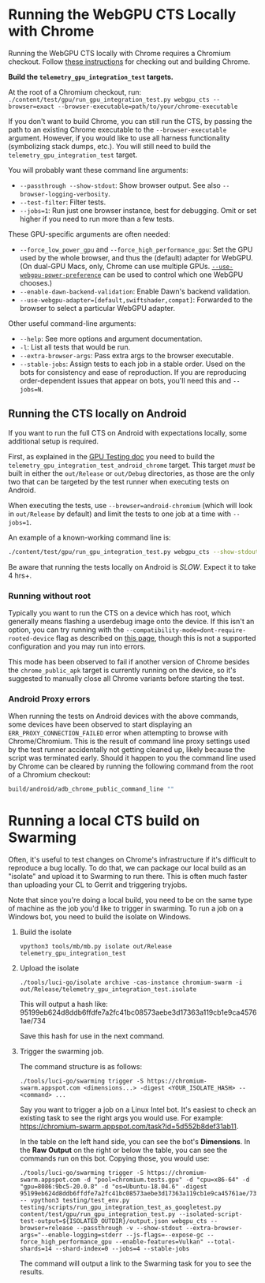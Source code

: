 # Running the WebGPU CTS Locally with Chrome

Running the WebGPU CTS locally with Chrome requires a Chromium checkout.
Follow [these instructions](https://www.chromium.org/developers/how-tos/get-the-code/)
for checking out and building Chrome.

**Build the `telemetry_gpu_integration_test` targets.**

At the root of a Chromium checkout, run:
`./content/test/gpu/run_gpu_integration_test.py webgpu_cts --browser=exact --browser-executable=path/to/your/chrome-executable`

If you don't want to build Chrome, you can still run the CTS, by passing the path to an existing Chrome executable to the `--browser-executable` argument. However, if you would like to use all harness functionality (symbolizing stack dumps, etc.). You will still need to build the `telemetry_gpu_integration_test` target.

You will probably want these command line arguments:

- `--passthrough --show-stdout`: Show browser output. See also `--browser-logging-verbosity`.
- `--test-filter`: Filter tests.
- `--jobs=1`: Run just one browser instance, best for debugging. Omit or set higher if you need to run more than a few tests.

These GPU-specific arguments are often needed:

- `--force_low_power_gpu` and `--force_high_performance_gpu`: Set the GPU used by the whole browser,
  and thus the (default) adapter for WebGPU. (On dual-GPU Macs, only, Chrome can use multiple GPUs.
  [`--use-webgpu-power-preference`][use-webgpu-power-preference] can be used to control which one WebGPU chooses.)
- `--enable-dawn-backend-validation`: Enable Dawn's backend validation.
- `--use-webgpu-adapter=[default,swiftshader,compat]`: Forwarded to the browser to select a particular WebGPU adapter.

[use-webgpu-power-preference]: https://source.chromium.org/chromium/chromium/src/+/main:gpu/command_buffer/service/service_utils.cc;l=114-121;drc=73bcf25e4b0c06b1a86422a2fc30023c7b850f33

Other useful command-line arguments:

- `--help`: See more options and argument documentation.
- `-l`: List all tests that would be run.
- `--extra-browser-args`: Pass extra args to the browser executable.
- `--stable-jobs`: Assign tests to each job in a stable order. Used on the bots
  for consistency and ease of reproduction. If you are reproducing
  order-dependent issues that appear on bots, you'll need this and `--jobs=N`.

## Running the CTS locally on Android

If you want to run the full CTS on Android with expectations locally, some additional setup is required.

First, as explained in the [GPU Testing doc](https://source.chromium.org/chromium/chromium/src/+/main:docs/gpu/gpu_testing.md) you need to build the `telemetry_gpu_integration_test_android_chrome` target. This target _must_ be built in either the `out/Release` or `out/Debug` directories, as those are the only two that can be targeted by the test runner when executing tests on Android.

When executing the tests, use `--browser=android-chromium` (which will look in `out/Release` by default) and limit the tests to one job at a time with `--jobs=1`.

An example of a known-working command line is:

```sh
./content/test/gpu/run_gpu_integration_test.py webgpu_cts --show-stdout --browser=android-chromium --stable-jobs --jobs=1 --extra-browser-args="--enable-logging=stderr --js-flags=--expose-gc"
```

Be aware that running the tests locally on Android is *SLOW*. Expect it to take 4 hrs+.

### Running without root

Typically you want to run the CTS on a device which has root, which generally means flashing a userdebug image onto the device. If this isn't an option, you can try running with the `--compatibility-mode=dont-require-rooted-device` flag as described on [this page](https://chromium.googlesource.com/catapult/+/HEAD/telemetry/docs/run_benchmarks_locally.md), though this is not a supported configuration and you may run into errors.

This mode has been observed to fail if another version of Chrome besides the `chrome_public_apk` target is currently running on the device, so it's suggested to manually close all Chrome variants before starting the test.

### Android Proxy errors

When running the tests on Android devices with the above commands, some devices have been observed to start displaying an `ERR_PROXY_CONNECTION_FAILED` error when attempting to browse with Chrome/Chromium. This is the result of command line proxy settings used by the test runner accidentally not getting cleaned up, likely because the script was terminated early. Should it happen to you the command line used by Chrome can be cleared by running the following command from the root of a Chromium checkout:

```sh
build/android/adb_chrome_public_command_line ""
```

# Running a local CTS build on Swarming
Often, it's useful to test changes on Chrome's infrastructure if it's difficult to reproduce a bug locally. To do that, we can package our local build as an "isolate" and upload it to Swarming to run there. This is often much faster than uploading your CL to Gerrit and triggering tryjobs.

Note that since you're doing a local build, you need to be on the same type of machine as the job you'd like to trigger in swarming. To run a job on a Windows bot, you need to build the isolate on Windows.

1. Build the isolate

   `vpython3 tools/mb/mb.py isolate out/Release telemetry_gpu_integration_test`
2. Upload the isolate

   `./tools/luci-go/isolate archive -cas-instance chromium-swarm -i out/Release/telemetry_gpu_integration_test.isolate`

   This will output a hash like:
   95199eb624d8ddb6ffdfe7a2fc41bc08573aebe3d17363a119cb1e9ca45761ae/734

   Save this hash for use in the next command.
3. Trigger the swarming job.

   The command structure is as follows:

   `./tools/luci-go/swarming trigger -S https://chromium-swarm.appspot.com <dimensions...> -digest <YOUR_ISOLATE_HASH> -- <command> ...`

   Say you want to trigger a job on a Linux Intel bot. It's easiest to check an existing task to see the right args you would use.
   For example: https://chromium-swarm.appspot.com/task?id=5d552b8def31ab11.

   In the table on the left hand side, you can see the bot's **Dimensions**.
   In the **Raw Output** on the right or below the table, you can see the commands run on this bot. Copying those, you would use:
   ```
   ./tools/luci-go/swarming trigger -S https://chromium-swarm.appspot.com -d "pool=chromium.tests.gpu" -d "cpu=x86-64" -d "gpu=8086:9bc5-20.0.8" -d "os=Ubuntu-18.04.6" -digest 95199eb624d8ddb6ffdfe7a2fc41bc08573aebe3d17363a119cb1e9ca45761ae/734 -- vpython3 testing/test_env.py testing/scripts/run_gpu_integration_test_as_googletest.py content/test/gpu/run_gpu_integration_test.py --isolated-script-test-output=${ISOLATED_OUTDIR}/output.json webgpu_cts --browser=release --passthrough -v --show-stdout --extra-browser-args="--enable-logging=stderr --js-flags=--expose-gc --force_high_performance_gpu --enable-features=Vulkan" --total-shards=14 --shard-index=0 --jobs=4 --stable-jobs
   ```

   The command will output a link to the Swarming task for you to see the results.
